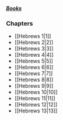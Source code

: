 ##### *[Books](--Bible--.md)*

### Chapters
- [[Hebrews 1|1]]
- [[Hebrews 2|2]]
- [[Hebrews 3|3]]
- [[Hebrews 4|4]]
- [[Hebrews 5|5]]
- [[Hebrews 6|6]]
- [[Hebrews 7|7]]
- [[Hebrews 8|8]]
- [[Hebrews 9|9]]
- [[Hebrews 10|10]]
- [[Hebrews 11|11]]
- [[Hebrews 12|12]]
- [[Hebrews 13|13]]
